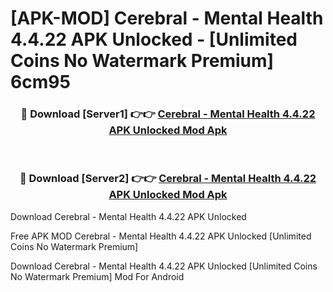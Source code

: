 # [APK-MOD] Cerebral - Mental Health 4.4.22 APK Unlocked - [Unlimited Coins No Watermark Premium] 6cm95



<div align="center">
<h3>🔴 Download [Server1] 👉👉 <a href="https://momento.my/?title=Cerebral_-_Mental_Health_4.4.22_APK_Unlocked">Cerebral - Mental Health 4.4.22 APK Unlocked Mod Apk</a></h3><br>

<h3>🔴 Download [Server2] 👉👉 <a href="https://momento.my/?title=Cerebral_-_Mental_Health_4.4.22_APK_Unlocked">Cerebral - Mental Health 4.4.22 APK Unlocked Mod Apk</a></h3>
</div>



Download Cerebral - Mental Health 4.4.22 APK Unlocked 

Free APK MOD Cerebral - Mental Health 4.4.22 APK Unlocked [Unlimited Coins No Watermark Premium]

Download Cerebral - Mental Health 4.4.22 APK Unlocked [Unlimited Coins No Watermark Premium] Mod For Android
